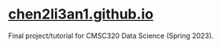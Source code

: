 # [chen2li3an1.github.io](https://chen2li3an1.github.io)

Final project/tutorial for CMSC320 Data Science (Spring 2023). 
